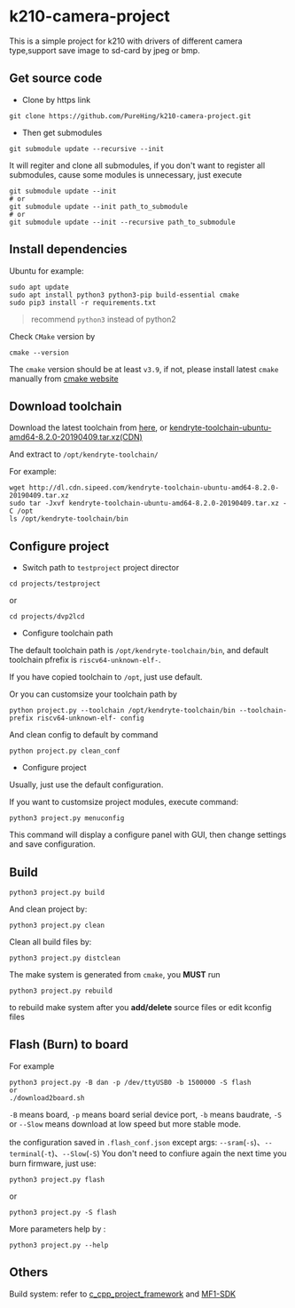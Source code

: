 k210-camera-project
==========

This is a simple project for k210 with drivers of different camera type,support save image to sd-card by jpeg or bmp.

## Get source code

* Clone by https link

```
git clone https://github.com/PureHing/k210-camera-project.git
```

* Then get submodules

```
git submodule update --recursive --init
```

It will regiter and clone all submodules, if you don't want to register all submodules, cause some modules is unnecessary, just execute
```
git submodule update --init
# or 
git submodule update --init path_to_submodule
# or
git submodule update --init --recursive path_to_submodule
```

## Install dependencies

Ubuntu for example:

```
sudo apt update
sudo apt install python3 python3-pip build-essential cmake
sudo pip3 install -r requirements.txt

```
> recommend `python3` instead of python2

Check `CMake` version by 

```
cmake --version
```

The `cmake` version should be at least `v3.9`, if not, please install latest `cmake` manually from [cmake website](https://cmake.org/download/)




## Download toolchain

Download the latest toolchain from [here](https://github.com/kendryte/kendryte-gnu-toolchain/releases), or [kendryte-toolchain-ubuntu-amd64-8.2.0-20190409.tar.xz(CDN)](http://dl.cdn.sipeed.com/kendryte-toolchain-ubuntu-amd64-8.2.0-20190409.tar.xz)

And extract to `/opt/kendryte-toolchain/`

For example:

```
wget http://dl.cdn.sipeed.com/kendryte-toolchain-ubuntu-amd64-8.2.0-20190409.tar.xz
sudo tar -Jxvf kendryte-toolchain-ubuntu-amd64-8.2.0-20190409.tar.xz -C /opt
ls /opt/kendryte-toolchain/bin
```

## Configure project

* Switch path to `testproject` project director

```
cd projects/testproject
```

or 

```
cd projects/dvp2lcd
```

* Configure toolchain path

The default toolchain path is `/opt/kendryte-toolchain/bin`,
and default toolchain pfrefix is `riscv64-unknown-elf-`.

If you have copied toolchain to `/opt`, just use default.

Or you can customsize your toolchain path by 

```
python project.py --toolchain /opt/kendryte-toolchain/bin --toolchain-prefix riscv64-unknown-elf- config 
```

And clean config to default by command

```
python project.py clean_conf
```

* Configure project

Usually, just use the default configuration.

If you want to customsize project modules, execute command:

```
python3 project.py menuconfig
```

This command will display a configure panel with GUI,
then change settings and save configuration.

## Build

```
python3 project.py build
```

And clean project by:

```
python3 project.py clean
```

Clean all build files by:

```
python3 project.py distclean
```

The make system is generated from `cmake`, 
you **MUST** run

```
python3 project.py rebuild
```

to rebuild make system after you **add/delete** source files or edit kconfig files




## Flash (Burn) to board


For example

```
python3 project.py -B dan -p /dev/ttyUSB0 -b 1500000 -S flash
or
./download2board.sh
```

`-B` means board, `-p` means board serial device port, `-b` means baudrate, `-S` or `--Slow` means download at low speed but more stable mode.

the configuration saved in `.flash_conf.json` except args: `--sram`(`-s`)、`--terminal`(`-t`)、`--Slow`(`-S`)
You don't need to confiure again the next time you burn firmware, just use:
```
python3 project.py flash
```
or 
```
python3 project.py -S flash
```


More parameters help by :

```
python3 project.py --help
```


## Others

Build system: refer to [c_cpp_project_framework](https://github.com/Neutree/c_cpp_project_framework) and [MF1-SDK](https://github.com/sipeed/MF1_SDK)








